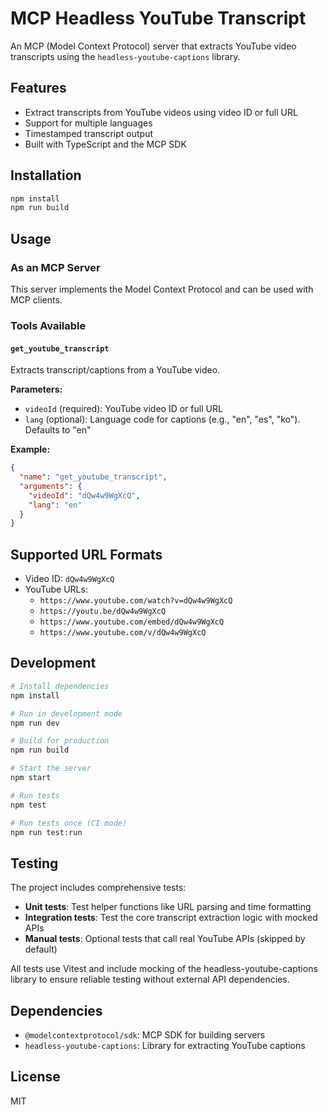 # MCP Headless YouTube Transcript

An MCP (Model Context Protocol) server that extracts YouTube video transcripts using the `headless-youtube-captions` library.

## Features

- Extract transcripts from YouTube videos using video ID or full URL
- Support for multiple languages
- Timestamped transcript output
- Built with TypeScript and the MCP SDK

## Installation

```bash
npm install
npm run build
```

## Usage

### As an MCP Server

This server implements the Model Context Protocol and can be used with MCP clients.

### Tools Available

#### `get_youtube_transcript`

Extracts transcript/captions from a YouTube video.

**Parameters:**
- `videoId` (required): YouTube video ID or full URL
- `lang` (optional): Language code for captions (e.g., "en", "es", "ko"). Defaults to "en"

**Example:**
```json
{
  "name": "get_youtube_transcript",
  "arguments": {
    "videoId": "dQw4w9WgXcQ",
    "lang": "en"
  }
}
```

## Supported URL Formats

- Video ID: `dQw4w9WgXcQ`
- YouTube URLs:
  - `https://www.youtube.com/watch?v=dQw4w9WgXcQ`
  - `https://youtu.be/dQw4w9WgXcQ`
  - `https://www.youtube.com/embed/dQw4w9WgXcQ`
  - `https://www.youtube.com/v/dQw4w9WgXcQ`

## Development

```bash
# Install dependencies
npm install

# Run in development mode
npm run dev

# Build for production
npm run build

# Start the server
npm start

# Run tests
npm test

# Run tests once (CI mode)
npm run test:run
```

## Testing

The project includes comprehensive tests:

- **Unit tests**: Test helper functions like URL parsing and time formatting
- **Integration tests**: Test the core transcript extraction logic with mocked APIs
- **Manual tests**: Optional tests that call real YouTube APIs (skipped by default)

All tests use Vitest and include mocking of the headless-youtube-captions library to ensure reliable testing without external API dependencies.

## Dependencies

- `@modelcontextprotocol/sdk`: MCP SDK for building servers
- `headless-youtube-captions`: Library for extracting YouTube captions

## License

MIT